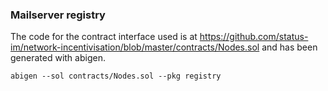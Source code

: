 ### Mailserver registry

The code for the contract interface used is at https://github.com/status-im/network-incentivisation/blob/master/contracts/Nodes.sol
 and has been generated with abigen.

`abigen --sol contracts/Nodes.sol --pkg registry`
